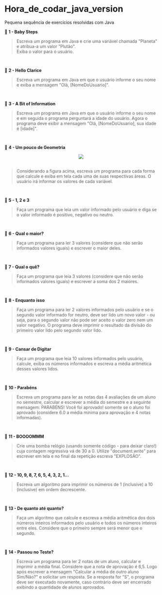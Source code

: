 # Hora_de_codar_java_version
Pequena sequência de exercícios resolvidas com Java<br>

📔 <b>1 - Baby Steps</b>

>Escreva um programa em Java e crie uma variável chamada "Planeta" e atribua-a um valor "Plutão".<br>
Exiba o valor para o usuário.

<br>

📔 <b>2 -  Hello Clarice</b>

>Escreva um programa em Java em que o usuário informe o seu nome e exiba a mensagem "Olá, [NomeDoUsuario]".

<br>

📔 <b>3 - A Bit of Information</b>

>Escreva um programa em Java em que o usuário informe o seu nome e em seguida o programa perguntará a idade do usuário. Agora o programa deve exibir a mensagem "Olá, [NomeDoUsuario], sua idade é [idade]".

<br>

📔 <b>4 - Um pouco de Geometria</b><br>
<div align='center'>
<img src="https://user-images.githubusercontent.com/111239606/203464261-2b1aa4d2-1ec9-4718-9ef2-ad2802095c30.png"/>
</div><br>

>Considerando a figura acima, escreva um programa para cada forma que calcule e exiba em tela cada uma de suas respectivas áreas. O usuário irá informar os valores de cada variável.

<br>

📔 <b>5 - 1, 2 e 3</b>

>Faça um programa que leia um valor informado pelo usuário e diga se o valor informado é positivo, negativo ou neutro.

<br>

📔 <b>6 - Qual o maior?</b>

>Faça um programa para ler 3 valores (considere que não serão informados valores iguais) e escrever o maior deles. 

<br>

📔 <b>7 - Qual o quê?</b>

>Faça um programa que leia  3 valores (considere que não serão informados valores iguais) e escrever a soma dos 2 maiores.

<br>

📔 <b>8 - Enquanto isso</b>

>Faça um programa para ler 2 valores informados pelo usuário e se o segundo valor informado for neutro, deve ser lido um novo valor - ou seja, para o segundo valor não pode ser aceito o valor zero nem um valor negativo. O programa deve imprimir o resultado da divisão do primeiro valor lido pelo segundo valor lido. 

<br>

📔 <b>9 -  Cansar de Digitar</b>

>Faça um programa que leia 10 valores informados pelo usuário, calcule, exiba os números informados e escreva a média aritmética desses valores lidos.

<br>

📔 <b>10 - Parabéns</b>

>Escreva um programa para ler as notas das 4 avaliações de um aluno no semestre, calcular e escrever a média do semestre e a seguinte mensagem: PARABÉNS! Você foi aprovado! somente se o aluno foi aprovado (considere 6.0 a média mínima para aprovação e 4 notas informadas). 

<br>

📔 <b>11 - BOOOOMMM</b>

>Crie uma bomba relógio (usando somente código - para deixar claro!) cuja contagem regressiva vá de 30 a 0. Utilize "document.write" para escrever em tela e no final da repetição escreva "EXPLOSÃO".

<br>

📔 <b>12 - 10, 9, 8, 7, 6, 5, 4, 3, 2, 1...</b>

>Escreva um algoritmo para imprimir os números de 1 (inclusive) a 10 (inclusive) em ordem decrescente.

<br>

📔 <b>13 - De quanto até quanto?</b>

>Faça um algoritmo que calcule e escreva a média aritmética dos dois números inteiros informados pelo usuário e todos os números inteiros entre eles. Considere que o primeiro sempre será menor que o segundo.

<br>

📔 <b>14 - Passou no Teste?</b>

>Escreva um programa para ler 2 notas de um aluno, calcular e imprimir a média final. Considere que a nota de aprovação é 6,5. Logo após escrever a mensagem "Calcular a média de outro aluno Sim/Não?" e solicitar um resposta. Se a resposta for "S", o programa deve ser executado novamente, caso contrário deve ser encerrado exibindo a quantidade de alunos aprovados.  

<br>
